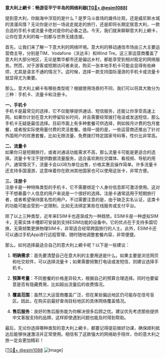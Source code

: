 **意大利上網卡：畅游亚平宁半岛的网络利器[[TG💪+ @esim1088](https://t.me/s/esim1088)]**

提到意大利，你脑海中浮现的是什么？是罗马斗兽场的雄伟壮观，还是威尼斯水城的浪漫风情？无论你是计划一场说走就走的旅行，还是即将长期定居意大利，一款合适的手机卡或流量卡绝对是你的必备之选。今天，我们就来聊聊意大利上網卡，让你在意大利的每一刻都与世界无缝连接。

首先，让我们来了解一下意大利的网络环境。意大利的移动通信市场由三大主要运营商主导，分别是TIM、Vodafone（沃达丰）和Wind Tre。这三家运营商覆盖了意大利大部分地区，无论是繁华都市还是偏远乡村，都能享受到相对稳定的网络服务。然而，对于游客或短期访问者来说，购买一张本地手机卡可能会显得有些麻烦，尤其是语言不通的情况下。这时候，选择一款支持国际漫游的手机卡或流量卡就显得尤为重要。

那么，意大利上網卡有哪些类型呢？根据使用场景的不同，我们可以将其大致分为三种：手机卡、流量卡和注册卡。

**一、手机卡**  
手机卡是最常见的选择，它不仅能够提供通话、短信服务，还能让你享受高速上网。如果你计划在意大利停留较长时间，并且需要经常拨打电话或发送短信，那么手机卡无疑是最佳选择。目前市面上有多种套餐可供选择，例如按月计费的包月套餐，或者按实际使用量付费的灵活套餐。值得一提的是，一些运营商还推出了针对外国用户的优惠套餐，比如无限流量、免费拨打特定国家号码等，性价比非常高。

**二、流量卡**  
如果你只是短期旅行，或者对通话功能需求不高，那么流量卡可能是更适合的选择。流量卡专注于提供数据流量服务，适合喜欢刷社交媒体、看视频、导航的用户。通常情况下，流量卡会以GB为单位出售，价格实惠且操作简单。许多流量卡还支持多国漫游，这意味着你在欧洲其他国家也可以使用这张卡，非常方便。

**三、注册卡**  
注册卡是一种特殊类型的手机卡，它不需要绑定个人身份信息即可激活使用。这对于不想暴露个人信息的用户来说是一个很好的选择。注册卡通常适用于短期旅行者，或者希望保持匿名性的用户。不过需要注意的是，由于缺乏实名认证，这类卡的功能可能会受到一定限制，比如无法绑定某些在线服务或支付平台。

除了以上三种类型，近年来ESIM卡也逐渐成为一种趋势。ESIM卡是一种虚拟SIM卡，无需实体卡槽即可安装到支持ESIM功能的设备中。它的优点在于支持多国切换，无需频繁更换物理SIM卡，非常适合经常跨国旅行的人士。此外，ESIM卡还可以通过手机App进行远程管理，随时随地调整套餐内容，非常便捷。

那么，如何选择最适合自己的意大利上網卡呢？以下是一些建议：

1. **明确需求**：首先要清楚自己在意大利的主要用途是什么。如果主要是浏览网页和社交软件，可以选择流量卡；如果需要频繁打电话或发短信，则建议选择手机卡。
   
2. **预算考量**：不同套餐的价格差异较大，根据自己的预算合理选择。同时也要留意是否有隐藏费用，比如超出流量后的收费情况。

3. **覆盖范围**：虽然三大运营商覆盖广泛，但在某些偏远地区仍可能存在信号盲区。因此，在购买前最好查询目标地区的具体网络覆盖情况。

4. **售后服务**：良好的售后服务能为你解决很多后顾之忧。建议优先考虑那些提供中文客服支持的品牌，这样即使遇到问题也能及时得到帮助。

最后，无论你选择哪种类型的意大利上網卡，都要记得提前做好功课，确保顺利抵达后能够快速激活并正常使用。相信有了这款强大的网络助手陪伴，你的意大利之旅一定会更加精彩！

[[TG💪+ @esim1088](https://t.me/s/esim1088) ![Image](https://i.postimg.cc/4NQfJmqS/Snipaste-2025-05-13-00-14-12.png)]